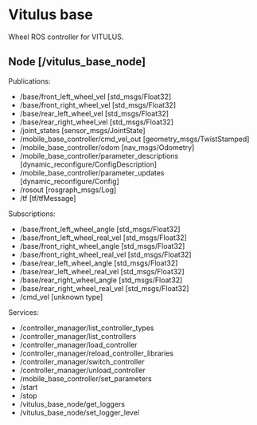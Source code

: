 # Vitulus base
Wheel ROS controller for VITULUS.

## Node [/vitulus_base_node]


Publications: 

 * /base/front_left_wheel_vel [std_msgs/Float32]
 * /base/front_right_wheel_vel [std_msgs/Float32]
 * /base/rear_left_wheel_vel [std_msgs/Float32]
 * /base/rear_right_wheel_vel [std_msgs/Float32]
 * /joint_states [sensor_msgs/JointState]
 * /mobile_base_controller/cmd_vel_out [geometry_msgs/TwistStamped]
 * /mobile_base_controller/odom [nav_msgs/Odometry]
 * /mobile_base_controller/parameter_descriptions [dynamic_reconfigure/ConfigDescription]
 * /mobile_base_controller/parameter_updates [dynamic_reconfigure/Config]
 * /rosout [rosgraph_msgs/Log]
 * /tf [tf/tfMessage]


Subscriptions: 

 * /base/front_left_wheel_angle [std_msgs/Float32]
 * /base/front_left_wheel_real_vel [std_msgs/Float32]
 * /base/front_right_wheel_angle [std_msgs/Float32]
 * /base/front_right_wheel_real_vel [std_msgs/Float32]
 * /base/rear_left_wheel_angle [std_msgs/Float32]
 * /base/rear_left_wheel_real_vel [std_msgs/Float32]
 * /base/rear_right_wheel_angle [std_msgs/Float32]
 * /base/rear_right_wheel_real_vel [std_msgs/Float32]
 * /cmd_vel [unknown type]


Services: 

 * /controller_manager/list_controller_types
 * /controller_manager/list_controllers
 * /controller_manager/load_controller
 * /controller_manager/reload_controller_libraries
 * /controller_manager/switch_controller
 * /controller_manager/unload_controller
 * /mobile_base_controller/set_parameters
 * /start
 * /stop
 * /vitulus_base_node/get_loggers
 * /vitulus_base_node/set_logger_level

 
